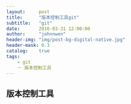 ```yaml
---
layout:     post
title:      "版本控制工具git"
subtitle:   "git"
date:       2016-03-31 12:00:00
author:     "johnnwen"
header-img: "img/post-bg-digital-native.jpg"
header-mask: 0.3
catalog:    true
tags:
    - git
    － 版本控制工具
---
```

## 版本控制工具
